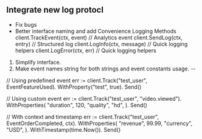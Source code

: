 
## Integrate new log protocl
- Fix bugs
- Better interface naming and add Convenience Logging Methods
    client.TrackEvent(ctx, event)   // Analytics event
    client.SendLog(ctx, entry)      // Structured log
    client.LogInfo(ctx, message)    // Quick logging helpers
    client.LogError(ctx, err)       // Quick logging helpers

1. Simplify interface.
2. Make event names string for both strings and event constants usage.
--

// Using predefined event
err := client.Track("test_user", EventFeatureUsed).
    WithProperty("test", true).
    Send()

// Using custom event
err := client.Track("test_user", "video.viewed").
    WithProperties(
        "duration", 120,
        "quality", "hd",
    ).
    Send()

// With context and timestamp
err := client.Track("test_user", EventOrderCompleted, ctx).
    WithProperties(
        "revenue", 99.99,
        "currency", "USD",
    ).
    WithTimestamp(time.Now()).
    Send()
